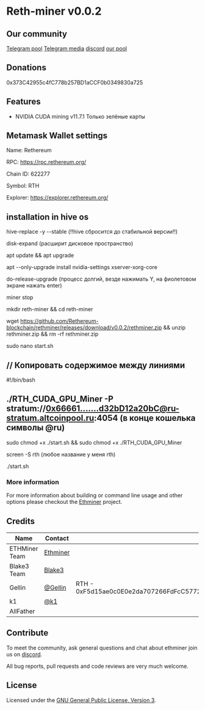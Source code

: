 # Reth-miner v0.0.2
## Our community
[Telegram pool](https://t.me/Altcoin_Pool)
[Telegram media](https://t.me/FavoritCoinChat)
[discord](https://discord.gg/HqyjXaRX)
[our pool](https://altcoinpool.ru)

## Donations
0x373C42955c4fC778b257BD1aCCF0b0349830a725

## Features
* NVIDIA CUDA mining v11.7.1 Только зелёные карты
  
## Metamask Wallet settings

Name: Rethereum

RPC: https://rpc.rethereum.org/

Chain ID: 622277

Symbol: RTH

Explorer: https://explorer.rethereum.org/

## installation in hive os

hive-replace -y --stable  (‼️hive сбросится до стабильной версии‼️)

disk-expand  (расширит дисковое пространство)

apt update && apt upgrade

apt --only-upgrade install nvidia-settings xserver-xorg-core

do-release-upgrade   (процесс долгий, везде нажимать Y, на фиолетовом экране нажать enter)

miner stop

mkdir reth-miner && cd reth-miner

wget https://github.com/Rethereum-blockchain/rethminer/releases/download/v0.0.2/rethminer.zip && unzip rethminer.zip && rm -rf rethminer.zip

sudo nano start.sh 

// Копировать содержимое между линиями
------------------------------------------
#!/bin/bash 

./RTH_CUDA_GPU_Miner -P stratum://0x66661.......d32bD12a20bC@ru-stratum.altcoinpool.ru:4054 (в конце кошелька символы    @ru)
------------------------------------------

sudo chmod +x ./start.sh && sudo chmod +x ./RTH_CUDA_GPU_Miner

screen -S rth (любое название у меня rth)

./start.sh

### More information

For more information about building or command line usage and other options please checkout the [Ethminer](https://github.com/ethereum-mining/ethminer) project.

## Credits

| Name                  | Contact                                                      |     |
| --------------------- | ------------------------------------------------------------ | --- |
| ETHMiner Team    | [Ethminer](https://github.com/ethereum-mining/ethminer)     |  |
| Blake3 Team                   | [Blake3](https://github.com/BLAKE3-team/BLAKE3)                               |     |
| Gellin                | [@Gellin](https://github.com/gellin)                         |  RTH - 0xF5d15ae0c0E0e2da707266FdFcC5772a0583A417   |
| k1                | [@k1](https://github.com/korbin)                         |    |
| AllFather |  |    |

## Contribute

To meet the community, ask general questions and chat about ethminer join us on [discord](https://discord.gg/kBSnzqyph2).

All bug reports, pull requests and code reviews are very much welcome.


## License

Licensed under the [GNU General Public License, Version 3](LICENSE).
